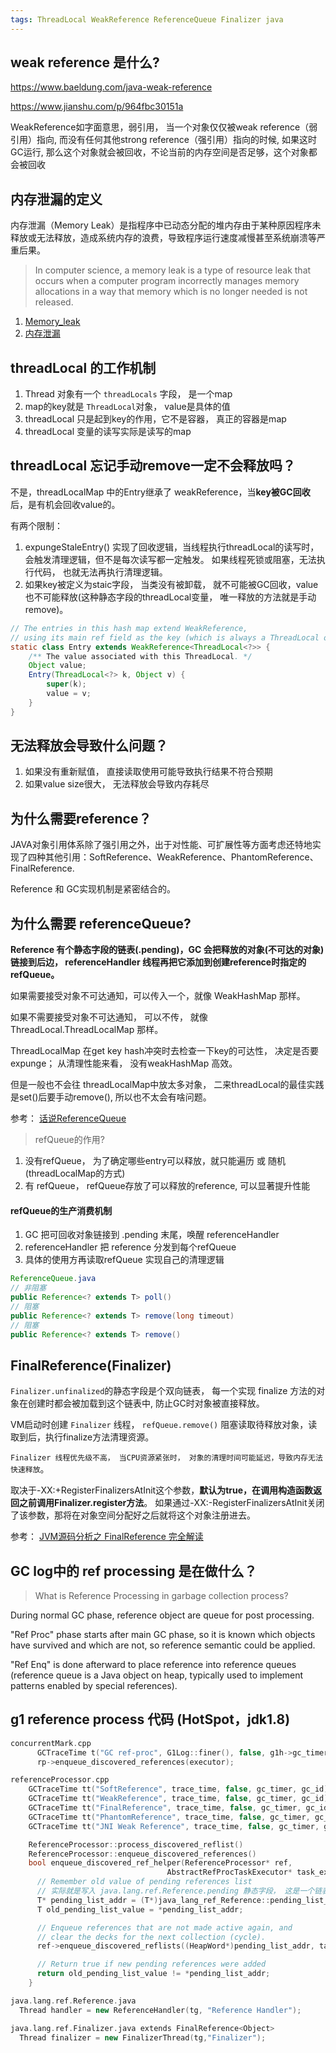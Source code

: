 ```yaml
---
tags: ThreadLocal WeakReference ReferenceQueue Finalizer java
---
```


## weak reference 是什么?
https://www.baeldung.com/java-weak-reference

https://www.jianshu.com/p/964fbc30151a

WeakReference如字面意思，弱引用， 当一个对象仅仅被weak reference（弱引用）指向, 而没有任何其他strong reference（强引用）指向的时候, 如果这时GC运行, 那么这个对象就会被回收，不论当前的内存空间是否足够，这个对象都会被回收


## 内存泄漏的定义

内存泄漏（Memory Leak）是指程序中已动态分配的堆内存由于某种原因程序未释放或无法释放，造成系统内存的浪费，导致程序运行速度减慢甚至系统崩溃等严重后果。 

> In computer science, a memory leak is a type of resource leak that occurs when a computer program incorrectly manages memory allocations in a way that memory which is no longer needed is not released. 

1. [Memory_leak](https://en.wikipedia.org/wiki/Memory_leak)
2. [内存泄漏](https://baike.baidu.com/item/%E5%86%85%E5%AD%98%E6%B3%84%E6%BC%8F/6181425)

## threadLocal 的工作机制

1. Thread 对象有一个 `threadLocals` 字段， 是一个map
2. map的key就是 `ThreadLocal`对象， value是具体的值
3. threadLocal 只是起到key的作用，它不是容器， 真正的容器是map
4. threadLocal 变量的读写实际是读写的map



## threadLocal 忘记手动remove一定不会释放吗？

不是，threadLocalMap 中的Entry继承了 weakReference，当**key被GC回收**后，是有机会回收value的。

有两个限制：

1. expungeStaleEntry() 实现了回收逻辑，当线程执行threadLocal的读写时，会触发清理逻辑，但不是每次读写都一定触发。 如果线程死锁或阻塞，无法执行代码， 也就无法再执行清理逻辑。
2. 如果key被定义为staic字段， 当类没有被卸载， 就不可能被GC回收，value也不可能释放(这种静态字段的threadLocal变量， 唯一释放的方法就是手动remove)。

```java
// The entries in this hash map extend WeakReference, 
// using its main ref field as the key (which is always a ThreadLocal object)
static class Entry extends WeakReference<ThreadLocal<?>> {
    /** The value associated with this ThreadLocal. */
    Object value;
    Entry(ThreadLocal<?> k, Object v) {
        super(k);
        value = v;
    }
}
```

## 无法释放会导致什么问题？

1. 如果没有重新赋值， 直接读取使用可能导致执行结果不符合预期
2. 如果value size很大， 无法释放会导致内存耗尽

## 为什么需要reference？

JAVA对象引用体系除了强引用之外，出于对性能、可扩展性等方面考虑还特地实现了四种其他引用：SoftReference、WeakReference、PhantomReference、FinalReference.

Reference 和 GC实现机制是紧密结合的。

## 为什么需要 referenceQueue?

**Reference 有个静态字段的链表(.pending)，GC 会把释放的对象(不可达的对象)链接到后边， referenceHandler 线程再把它添加到创建reference时指定的refQueue。**

如果需要接受对象不可达通知，可以传入一个，就像 WeakHashMap 那样。

如果不需要接受对象不可达通知， 可以不传， 就像ThreadLocal.ThreadLocalMap 那样。

ThreadLocalMap 在get key hash冲突时去检查一下key的可达性， 决定是否要 expunge； 从清理性能来看， 没有weakHashMap 高效。

但是一般也不会往 threadLocalMap中放太多对象， 二来threadLocal的最佳实践是set()后要手动remove(), 所以也不太会有啥问题。

参考： [话说ReferenceQueue](https://hongjiang.info/java-referencequeue/)


> refQueue的作用?

1. 没有refQueue， 为了确定哪些entry可以释放，就只能遍历  或 随机(threadLocalMap的方式)
2. 有 refQueue， refQueue存放了可以释放的reference, 可以显著提升性能

#### refQueue的生产消费机制

1. GC 把可回收对象链接到 .pending 末尾，唤醒 referenceHandler
2. referenceHandler 把 reference 分发到每个refQueue
3. 具体的使用方再读取refQueue 实现自己的清理逻辑

```java
ReferenceQueue.java
// 非阻塞
public Reference<? extends T> poll()
// 阻塞
public Reference<? extends T> remove(long timeout)
// 阻塞
public Reference<? extends T> remove()
```


## FinalReference(Finalizer)

`Finalizer.unfinalized`的静态字段是个双向链表， 每一个实现 finalize 方法的对象在创建时都会被加载到这个链表中, 防止GC时对象被直接释放。

VM启动时创建  `Finalizer` 线程， `refQueue.remove()` 阻塞读取待释放对象，读取到后，执行finalize方法清理资源。

`Finalizer 线程优先级不高， 当CPU资源紧张时， 对象的清理时间可能延迟，导致内存无法快速释放`。

取决于-XX:+RegisterFinalizersAtInit这个参数，**默认为true，在调用构造函数返回之前调用Finalizer.register方法**。
如果通过-XX:-RegisterFinalizersAtInit关闭了该参数，那将在对象空间分配好之后就将这个对象注册进去。

参考： [JVM源码分析之 FinalReference 完全解读](http://lovestblog.cn/blog/2015/07/09/final-reference/)


## GC log中的 ref processing 是在做什么？

> What is Reference Processing in garbage collection process?

During normal GC phase, reference object are queue for post processing.

"Ref Proc" phase starts after main GC phase, so it is known which objects have survived and which are not, so reference semantic could be applied.

"Ref Enq" is done afterward to place reference into reference queues (reference queue is a Java object on heap, typically used to implement patterns enabled by special references).




## g1 reference process 代码 (HotSpot，jdk1.8)

```cpp
concurrentMark.cpp
      GCTraceTime t("GC ref-proc", G1Log::finer(), false, g1h->gc_timer_cm(), concurrent_gc_id());
      rp->enqueue_discovered_references(executor);

referenceProcessor.cpp
    GCTraceTime tt("SoftReference", trace_time, false, gc_timer, gc_id);
    GCTraceTime tt("WeakReference", trace_time, false, gc_timer, gc_id);
    GCTraceTime tt("FinalReference", trace_time, false, gc_timer, gc_id);
    GCTraceTime tt("PhantomReference", trace_time, false, gc_timer, gc_id);
    GCTraceTime tt("JNI Weak Reference", trace_time, false, gc_timer, gc_id);

    ReferenceProcessor::process_discovered_reflist()
    ReferenceProcessor::enqueue_discovered_references()
    bool enqueue_discovered_ref_helper(ReferenceProcessor* ref,
                                   AbstractRefProcTaskExecutor* task_executor) {
      // Remember old value of pending references list
      // 实际就是写入 java.lang.ref.Reference.pending 静态字段， 这是一个链表
      T* pending_list_addr = (T*)java_lang_ref_Reference::pending_list_addr();
      T old_pending_list_value = *pending_list_addr;

      // Enqueue references that are not made active again, and
      // clear the decks for the next collection (cycle).
      ref->enqueue_discovered_reflists((HeapWord*)pending_list_addr, task_executor);

      // Return true if new pending references were added
      return old_pending_list_value != *pending_list_addr;
    }

java.lang.ref.Reference.java    
  Thread handler = new ReferenceHandler(tg, "Reference Handler");

java.lang.ref.Finalizer.java extends FinalReference<Object>
  Thread finalizer = new FinalizerThread(tg,"Finalizer");
```